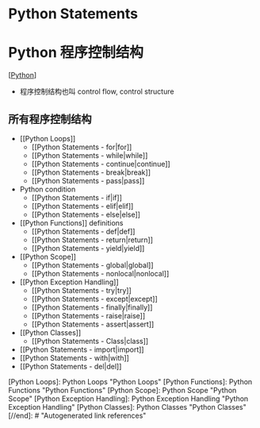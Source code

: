 # Python Statements

# Python 程序控制结构

[[Python]]

* 程序控制结构也叫 control flow, control structure

## 所有程序控制结构

* [[Python Loops]]
    * [[Python Statements - for|for]]
    * [[Python Statements - while|while]]
    * [[Python Statements - continue|continue]]
    * [[Python Statements - break|break]]
    * [[Python Statements - pass|pass]]
* Python condition
    * [[Python Statements - if|if]]
    * [[Python Statements - elif|elif]]
    * [[Python Statements - else|else]]
* [[Python Functions]] definitions
    * [[Python Statements - def|def]]
    * [[Python Statements - return|return]]
    * [[Python Statements - yield|yield]]
* [[Python Scope]]
    * [[Python Statements - global|global]]
    * [[Python Statements - nonlocal|nonlocal]]
* [[Python Exception Handling]]
    * [[Python Statements - try|try]]
    * [[Python Statements - except|except]]
    * [[Python Statements - finally|finally]]
    * [[Python Statements - raise|raise]]
    * [[Python Statements - assert|assert]]
* [[Python Classes]]
    * [[Python Statements - Class|class]]
* [[Python Statements - import|import]]
* [[Python Statements - with|with]]
* [[Python Statements - del|del]]

[//begin]: # "Autogenerated link references for markdown compatibility"
[Python]: Python "Python"
[Python Loops]: Python Loops "Python Loops"
[Python Functions]: Python Functions "Python Functions"
[Python Scope]: Python Scope "Python Scope"
[Python Exception Handling]: Python Exception Handling "Python Exception Handling"
[Python Classes]: Python Classes "Python Classes"
[//end]: # "Autogenerated link references"